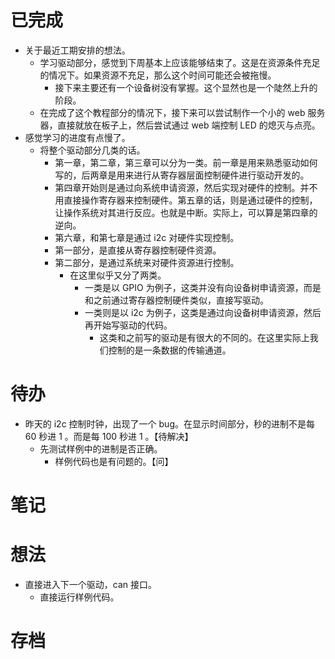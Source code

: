 # 已完成
- 关于最近工期安排的想法。
	- 学习驱动部分，感觉到下周基本上应该能够结束了。这是在资源条件充足的情况下。如果资源不充足，那么这个时间可能还会被拖慢。
		- 接下来主要还有一个设备树没有掌握。这个显然也是一个陡然上升的阶段。
	- 在完成了这个教程部分的情况下，接下来可以尝试制作一个小的 web 服务器，直接就放在板子上，然后尝试通过 web 端控制 LED 的熄灭与点亮。
- 感觉学习的进度有点慢了。
	- 将整个驱动部分几类的话。
		- 第一章，第二章，第三章可以分为一类。前一章是用来熟悉驱动如何写的，后两章是用来进行从寄存器层面控制硬件进行驱动开发的。
		- 第四章开始则是通过向系统申请资源，然后实现对硬件的控制。并不用直接操作寄存器来控制硬件。第五章的话，则是通过硬件的控制，让操作系统对其进行反应。也就是中断。实际上，可以算是第四章的逆向。
		- 第六章，和第七章是通过 i2c 对硬件实现控制。
		- 第一部分，是直接从寄存器控制硬件资源。
		- 第二部分，是通过系统来对硬件资源进行控制。
			- 在这里似乎又分了两类。
				- 一类是以 GPIO 为例子，这类并没有向设备树申请资源，而是和之前通过寄存器控制硬件类似，直接写驱动。
				- 一类则是以 i2c 为例子，这类是通过向设备树申请资源，然后再开始写驱动的代码。
					- 这类和之前写的驱动是有很大的不同的。在这里实际上我们控制的是一条数据的传输通道。
# 待办
- 昨天的 i2c 控制时钟，出现了一个 bug。在显示时间部分，秒的进制不是每 60 秒进 1 。而是每 100 秒进 1 。【待解决】
	- 先测试样例中的进制是否正确。
		- 样例代码也是有问题的。【问】

# 笔记

# 想法
- 直接进入下一个驱动，can 接口。
	- 直接运行样例代码。

# 存档
